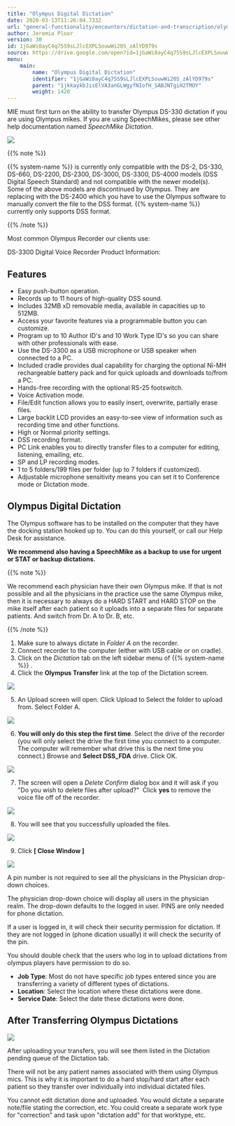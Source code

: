 ```yaml
---
title: "Olympus Digital Dictation"
date: 2020-03-13T11:26:04.733Z
url: "general-functionality/encounters/dictation-and-transcription/olympus-digital-dictation.html"
author: Jeremia Ploor
version: 30
id: 1jGaWi0ayC4q75S9sLJlcEXPLSouwWi20S_zAlYD979s
source: https://drive.google.com/open?id=1jGaWi0ayC4q75S9sLJlcEXPLSouwWi20S_zAlYD979s
menu:
    main:
        name: "Olympus Digital Dictation"
        identifier: "1jGaWi0ayC4q75S9sLJlcEXPLSouwWi20S_zAlYD979s"
        parent: "1jkkaykbJisElVA3anGLWgyfNIofH_SABJNTgiH2TMOY"
        weight: 1420
---
```

MIE must first turn on the ability to transfer Olympus DS-330 dictation if you are using Olympus mikes. If you are using SpeechMikes, please see other help documentation named *SpeechMike Dictation*.

![](../../../external_files/79df33e750a3674415b61aff3b5c8424.png)

{{% note %}}

{{% system-name %}} is currently only compatible with the DS-2, DS-330, DS-660, DS-2200, DS-2300, DS-3000, DS-3300, DS-4000 models (DSS Digital Speech Standard) and not compatible with the newer model(s).  Some of the above models are discontinued by Olympus. They are replacing with the DS-2400 which you have to use the Olympus software to manually convert the file to the DSS format. {{% system-name %}} currently only supports DSS format.

{{% /note %}}


Most common Olympus Recorder our clients use:

DS-3300 Digital Voice Recorder Product Information:

## Features

* Easy push-button operation.
* Records up to 11 hours of high-quality DSS sound.
* Includes 32MB xD removable media, available in capacities up to 512MB.
* Access your favorite features via a programmable button you can customize.
* Program up to 10 Author ID's and 10 Work Type ID's so you can share with other professionals with ease.
* Use the DS-3300 as a USB microphone or USB speaker when connected to a PC.
* Included cradle provides dual capability for charging the optional Ni-MH rechargeable battery pack and for quick uploads and downloads to/from a PC.
* Hands-free recording with the optional RS-25 footswitch.
* Voice Activation mode.
* File/Edit function allows you to easily insert, overwrite, partially erase files.
* Large backlit LCD provides an easy-to-see view of information such as recording time and other functions.
* High or Normal priority settings.
* DSS recording format.
* PC Link enables you to directly transfer files to a computer for editing, listening, emailing, etc.
* SP and LP recording modes.
* 1 to 5 folders/199 files per folder (up to 7 folders if customized).
* Adjustable microphone sensitivity means you can set it to Conference mode or Dictation mode.

## Olympus Digital Dictation

The Olympus software has to be installed on the computer that they have the docking station hooked up to. You can do this yourself, or call our Help Desk for assistance.

**We recommend also having a SpeechMike as a backup to use for urgent or STAT or backup dictations.**

{{% note %}}

We recommend each physician have their own Olympus mike. If that is not possible and all the physicians in the practice use the same Olympus mike, then it is necessary to always do a HARD START and HARD STOP on the mike itself after each patient so it uploads into a separate files for separate patients. And switch from Dr. A to Dr. B, etc.

{{% /note %}}




1. Make sure to always dictate in <em>Folder A</em> on the recorder.
2. Connect recorder to the computer (either with USB cable or on cradle).
3. Click on the <em>Dictation</em> tab on the left sidebar menu of {{% system-name %}} .
4. Click the <strong>Olympus Transfer</strong> link at the top of the Dictation screen.



![](../../../external_files/7b5b1ae9b3c5fdd66a3a739d1cafcc1f.png)



5. An Upload screen will open. Click Upload to Select the folder to upload from. Select Folder A.



![](../../../external_files/a4bc408f56dfea86c558f6151d4e089c.png)



6. <strong>You will only do this step the first time</strong>. Select the drive of the recorder (you will only select the drive the first time you connect to a computer.  The computer will remember what drive this is the next time you connect.) Browse and <strong>Select DSS_FDA</strong> drive. Click OK.



![](../../../external_files/61c114156a68d4720974a612d162af1f.png)



7. The screen will open a <em>Delete Confirm</em> dialog box and it will ask if you "Do you wish to delete files after upload?"  Click <strong>yes</strong> to remove the voice file off of the recorder.



![](../../../external_files/aa1b24fb96705b404e5656eed51d62c8.png)



8. You will see that you successfully uploaded the files.



![](../../../external_files/97d73667454f8013b3211b4c8fd387a1.png)



9. Click <strong>[ Close Window ]</strong>



![](../../../external_files/c0f53d0a6310c1882a4a414ca0456182.png)





A pin number is not required to see all the physicians in the Physician drop-down choices.



The physician drop-down choice will display all users in the physician realm. The drop-down defaults to the logged in user. PINS are only needed for phone dictation.



If a user is logged in, it will check their security permission for dictation. If they are not logged in (phone dication usually) it will check the security of the pin.



You should double check that the users who log in to upload dictations from olympus players have permission to do so.

* <strong>Job Type</strong>: Most do not have specific job types entered since you are transferring a variety of different types of dictations.
* <strong>Location</strong>: Select the location where these dictations were done.
* <strong>Service Date</strong>: Select the date these dictations were done.

## After Transferring Olympus Dictations

![](../../../external_files/afe0ea1abae1c75cc19f25b40c985a86.png)

After uploading your transfers, you will see them listed in the Dictation pending queue of the Dictation tab.

There will not be any patient names associated with them using Olympus mics. This is why it is important to do a hard stop/hard start after each patient so they transfer over individually into individual dictated files.

You cannot edit dictation done and uploaded. You would dictate a separate note/file stating the correction, etc. You could create a separate work type for "correction" and task upon "dictation add" for that worktype, etc.


